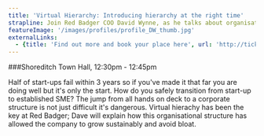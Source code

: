 ```yaml
---
title: 'Virtual Hierarchy: Introducing hierarchy at the right time'
strapline: Join Red Badger COO David Wynne, as he talks about organisational structure at Digital Shoreditch
featureImage: '/images/profiles/profile_DW_thumb.jpg'
externalLinks:
  - {title: 'Find out more and book your place here', url: 'http://tickets.digitalshoreditch.com/grow/'}
---
```

###Shoreditch Town Hall, 12:30pm - 12:45pm

Half of start-ups fail within 3 years so if you've made it that far you are doing well but it's only the start. How do you safely transition from start-up to established SME? The jump from all hands on deck to a corporate structure is not just difficult it's dangerous. Virtual hierachy has been the key at Red Badger; Dave will explain how this organisational structure has allowed the company to grow sustainably and avoid bloat.

